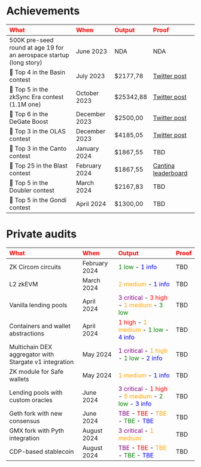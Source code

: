 # Achievements

|                    <font color="red">What</font>                    | <font color="red">When</font> | <font color="red">Output</font> |                      <font color="red">Proof</font>                      |
|:-------------------------------------------------------------------|:-----------------------------|:--------------------------------|:------------------------------------------------------------------------|
| 500K pre-seed round at age 19 for an aerospace startup (long story) |           June 2023           | NDA                             |                                   NDA                                    |
|                    🏅 Top 4 in the Basin contest                      |           July 2023           | $2177,78                        | [Twitter post](https://twitter.com/code4rena/status/1696711905036149044) |
|                 🏅 Top 5 in the zkSync Era contest (1.1M one)                  |         October 2023          | $25342,88                             |                                   [Twitter post](https://twitter.com/code4rena/status/1747748054822682874)                                    |
|                     🏅 Top 6 in the DeGate Boost                      |         December 2023         | $2500,00                        | [Twitter post](https://twitter.com/immunefi/status/1738013656099831874)  |
|                     🥉 Top 3 in the OLAS contest                      |         December 2023         | $4185,05                        | [Twitter post](https://twitter.com/code4rena/status/1752042429484523523)  |
| 🥉 Top 3 in the Canto contest | January 2024 | $1867,55 | TBD | 
| 🏅 Top 25 in the Blast contest | February 2024 | $1867,55 | [Cantina leaderboard](https://cantina.xyz/competitions/c90131b4-5c7c-4ebc-a1f3-8002d219bfe0/leaderboard) | 
| 🏅 Top 5 in the Doubler contest | March 2024 | $2167,83 | TBD | 
| 🏅 Top 5 in the Gondi contest | April 2024 | $1300,00 | TBD| 

# Private audits

|                    <font color="red">What</font>                    | <font color="red">When</font> |                      <font color="red">Output</font>                      |                      <font color="red">Proof</font>                      |
|:-------------------------------------------------------------------|:-----------------------------|:------------------------------------------------------------------------|:------------------------------------------------------------------------|
| ZK Circom circuits | February 2024 | <font color="green">1 low </font> - <font color="blue">1 info</font> | TBD |
| L2 zkEVM | March 2024 | <font color="orange">2 medium </font> - <font color="blue">1 info </font> | TBD |
| Vanilla lending pools | April 2024 | <font color="purple">3 critical </font> - <font color="red">3 high</font> - <font color="orange">1 medium</font> - <font color="green">3 low</font> | TBD |
| Containers and wallet abstractions | April 2024 | <font color="red">1 high</font> - <font color="orange">1 medium</font> - <font color="green">1 low</font> - <font color="blue">4 info</font> | TBD |
| Multichain DEX aggregator with Stargate v1 integration | May 2024 | <font color="purple">1 critical</font> - <font color="orange">1 high</font> - <font color="green">1 low</font> - <font color="blue">2 info</font> | TBD | 
| ZK module for Safe wallets | May 2024 | <font color="orange">1 medium</font> - <font color="blue">1 info</font> | TBD | 
| Lending pools with custom oracles | June 2024 | <font color="purple">3 critical</font> - <font color="red">1 high</font> - <font color="orange">5 medium</font> - <font color="green">2 low</font> - <font color="blue">3 info</font> | TBD | 
| Geth fork with new consensus | June 2024 | <font color="purple">TBE</font> - <font color="red">TBE</font> - <font color="orange">TBE</font> - <font color="green">TBE</font> - <font color="blue">TBE</font> | TBD | 
| GMX fork with Pyth integration | August 2024 | <font color="purple">3 critical</font> - <font color="orange">1 medium</font> | TBD | 
| CDP-based stablecoin | August 2024 | <font color="purple">TBE</font> - <font color="red">TBE</font> - <font color="orange">TBE</font> - <font color="green">TBE</font> - <font color="blue">TBE</font> | TBD | 
